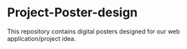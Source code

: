 # Project-Poster-design
This repository contains digital posters designed for our web application/project idea. 

